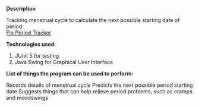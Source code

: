 **Description**

Tracking menstrual cycle to calculate the next possible starting date of period </br>
    [Flo Period Tracker](./period_tracker)
    
**Technologies used:**

1. JUnit 5 for testing
2. Java Swing for Graphical User Interface

**List of things the program can be used to perform:**

Records details of menstrual cycle
Predicts the next possible period starting date
Suggests things that can help relieve period problems, such as cramps and moodswings

 



